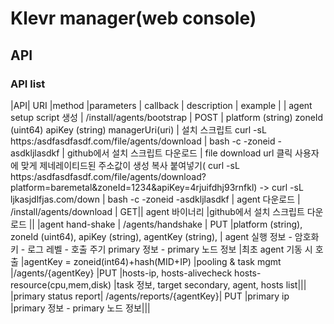 # Klevr manager(web console)
## API
### API list
|API| URI |method |parameters | callback | description | example |
| agent setup script 생성 | /install/agents/bootstrap | POST | platform (string) zoneId (uint64) apiKey (string) managerUri(uri) | 설치 스크립트 curl -sL https:/asdfasdfasdf.com/file/agents/download | bash -c -zoneid -asdkljlasdkf | github에서 설치 스크립트 다운로드 | file download url 클릭 사용자에 맞게 제네레이티드된 주소값이 생성 복사 붙여넣기( curl -sL https:/asdfasdfasdf.com/file/agents/download?platform=baremetal&zoneId=1234&apiKey=4rjuifdhj93rnfkl) ->  curl -sL ljkasjdlfjas.com/down | bash -c -zoneid -asdkljlasdkf 
| agent 다운로드 | /install/agents/download | GET|| agent 바이너리 |github에서 설치 스크립트 다운로드 || 
|agent hand-shake | /agents/handshake | PUT |platform (string), zoneId (uint64), apiKey (string), agentKey (string), | agent 실행 정보 - 암호화키 - 로그 레벨 - 호출 주기 primary 정보 - primary 노드 정보 |최초 agent 기동 시 호출 |agentKey = zoneid(int64)+hash(MID+IP) 
|pooling & task mgmt |/agents/{agentKey} |PUT |hosts-ip, hosts-alivecheck hosts-resource(cpu,mem,disk) |task 정보, target secondary, agent, hosts list||| 
|primary status report| /agents/reports/{agentKey}| PUT |primary ip |primary 정보 - primary 노드 정보|||